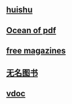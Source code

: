

## [huishu](https://www.huibooks.com/)

## [Ocean of pdf](https://oceanofpdf.com/)

## [free magazines](https://freemagazines.top/)

## [无名图书](https://www.book123.info/)

## [vdoc](https://vdoc.pub/explore/)